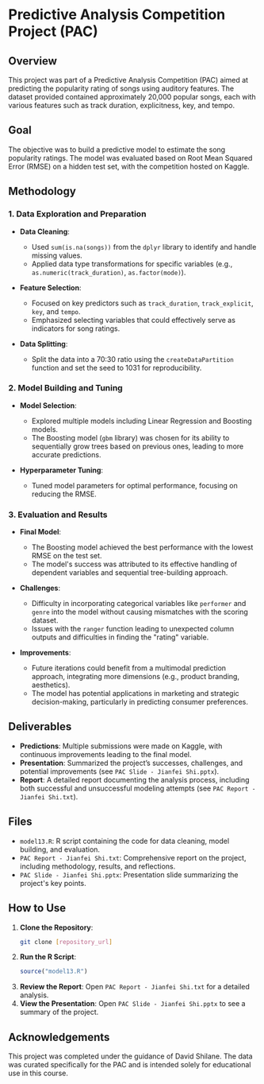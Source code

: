 # Predictive Analysis Competition Project (PAC)

## Overview

This project was part of a Predictive Analysis Competition (PAC) aimed at predicting the popularity rating of songs using auditory features. The dataset provided contained approximately 20,000 popular songs, each with various features such as track duration, explicitness, key, and tempo.

## Goal

The objective was to build a predictive model to estimate the song popularity ratings. The model was evaluated based on Root Mean Squared Error (RMSE) on a hidden test set, with the competition hosted on Kaggle.

## Methodology

### 1. Data Exploration and Preparation

- **Data Cleaning**: 
  - Used `sum(is.na(songs))` from the `dplyr` library to identify and handle missing values.
  - Applied data type transformations for specific variables (e.g., `as.numeric(track_duration)`, `as.factor(mode)`).

- **Feature Selection**:
  - Focused on key predictors such as `track_duration`, `track_explicit`, `key`, and `tempo`.
  - Emphasized selecting variables that could effectively serve as indicators for song ratings.

- **Data Splitting**:
  - Split the data into a 70:30 ratio using the `createDataPartition` function and set the seed to 1031 for reproducibility.

### 2. Model Building and Tuning

- **Model Selection**:
  - Explored multiple models including Linear Regression and Boosting models.
  - The Boosting model (`gbm` library) was chosen for its ability to sequentially grow trees based on previous ones, leading to more accurate predictions.

- **Hyperparameter Tuning**:
  - Tuned model parameters for optimal performance, focusing on reducing the RMSE.

### 3. Evaluation and Results

- **Final Model**:
  - The Boosting model achieved the best performance with the lowest RMSE on the test set.
  - The model's success was attributed to its effective handling of dependent variables and sequential tree-building approach.

- **Challenges**:
  - Difficulty in incorporating categorical variables like `performer` and `genre` into the model without causing mismatches with the scoring dataset.
  - Issues with the `ranger` function leading to unexpected column outputs and difficulties in finding the "rating" variable.

- **Improvements**:
  - Future iterations could benefit from a multimodal prediction approach, integrating more dimensions (e.g., product branding, aesthetics).
  - The model has potential applications in marketing and strategic decision-making, particularly in predicting consumer preferences.

## Deliverables

- **Predictions**: Multiple submissions were made on Kaggle, with continuous improvements leading to the final model.
- **Presentation**: Summarized the project’s successes, challenges, and potential improvements (see `PAC Slide - Jianfei Shi.pptx`).
- **Report**: A detailed report documenting the analysis process, including both successful and unsuccessful modeling attempts (see `PAC Report - Jianfei Shi.txt`).

## Files

- `model13.R`: R script containing the code for data cleaning, model building, and evaluation.
- `PAC Report - Jianfei Shi.txt`: Comprehensive report on the project, including methodology, results, and reflections.
- `PAC Slide - Jianfei Shi.pptx`: Presentation slide summarizing the project's key points.

## How to Use

1. **Clone the Repository**:
    ```bash
    git clone [repository_url]
    ```
2. **Run the R Script**:
    ```r
    source("model13.R")
    ```
3. **Review the Report**: Open `PAC Report - Jianfei Shi.txt` for a detailed analysis.
4. **View the Presentation**: Open `PAC Slide - Jianfei Shi.pptx` to see a summary of the project.

## Acknowledgements

This project was completed under the guidance of David Shilane. The data was curated specifically for the PAC and is intended solely for educational use in this course.
